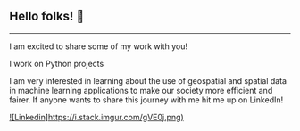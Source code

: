 ## Hello folks! :wave:
***

I am excited to share some of my work with you! 

I work on Python projects

I am very interested in learning about the use of geospatial and spatial data in machine learning applications to make our society more efficient and fairer.
If anyone wants to share this journey with me hit me up on LinkedIn!

[![Linkedin]https://i.stack.imgur.com/gVE0j.png)](https://www.linkedin.com/in/paolo-andrich/)



<!--
**pandrich/pandrich** is a ✨ _special_ ✨ repository because its `README.md` (this file) appears on your GitHub profile.

Here are some ideas to get you started:

- 🔭 I’m currently working on ...
- 🌱 I’m currently learning ...
- 👯 I’m looking to collaborate on ...
- 🤔 I’m looking for help with ...
- 💬 Ask me about ...
- 📫 How to reach me: ...
- 😄 Pronouns: ...
- ⚡ Fun fact: ...
-->
